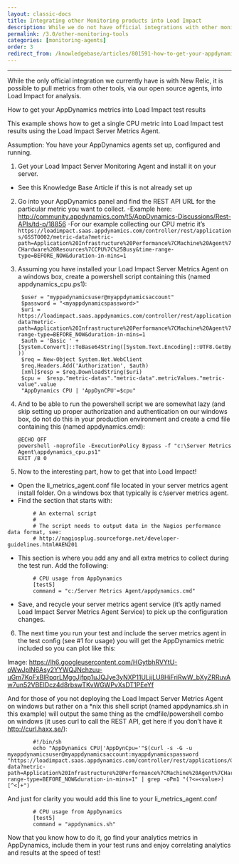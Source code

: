 ```yaml
---
layout: classic-docs
title: Integrating other Monitoring products into Load Impact
description: While we do not have official integrations with other monitoring tools, it is possible, with some effort, to pull them into Load Impact for analysis. We provide this example, using AppDynamics
permalink: /3.0/other-monitoring-tools
categories: [monitoring-agents]
order: 3
redirect_from: /knowledgebase/articles/801591-how-to-get-your-appdynamics-metrics-into-load-impa
---
```


***

While the only official integration we currently have is with New Relic, it is possible to pull metrics from other tools, via our open source agents, into Load Impact for analysis.

How to get your AppDynamics metrics into Load Impact test results



This example shows how to get a single CPU metric into Load Impact test results using the Load Impact Server Metrics Agent.



Assumption: You have your AppDynamics agents set up, configured and running.



1. Get your Load Impact Server Monitoring Agent and install it on your server.
  - See this Knowledge Base Article if this is not already set up



2. Go into your AppDynamics panel and find the REST API URL for the particular metric you want to collect.
  -Example here: http://community.appdynamics.com/t5/AppDynamics-Discussions/Rest-APIs/td-p/18856
  -For our example collecting our CPU metric it’s `https://loadimpact.saas.appdynamics.com/controller/rest/applications/GSSTO002/metric-data?metric-path=Application%20Infrastructure%20Performance%7CMachine%20Agent%7CHardware%20Resources%7CCPU%7C%25Busy&time-range-type=BEFORE_NOW&duration-in-mins=1`


3. Assuming you have installed your Load Impact Server Metrics Agent on a windows box, create a powershell script containing this (named appdynamics_cpu.ps1):


        $user = "myppadynamicsuser@myappdynamicsaccount"
        $password = "<myappdynamicspassword>"
        $uri = https://loadimpact.saas.appdynamics.com/controller/rest/applications/GSSTO002/metric-data?metric-path=Application%20Infrastructure%20Performance%7CMachine%20Agent%7CHardware%20Resources%7CCPU%7C%25Busy&time-range-type=BEFORE_NOW&duration-in-mins=1
        $auth = 'Basic ' + [System.Convert]::ToBase64String([System.Text.Encoding]::UTF8.GetBytes($user+":"+$password ))
        $req = New-Object System.Net.WebClient
        $req.Headers.Add('Authorization', $auth)
        [xml]$resp = $req.DownloadString($uri)
        $cpu =  $resp."metric-datas"."metric-data".metricValues."metric-value".value
        "AppDynamics CPU | 'AppDynCPU'=$cpu"


4. 	And to be able to run the powershell script we are somewhat lazy (and skip setting up proper authorization and authentication on our windows box, do not do this in your production environment and create a cmd file containing this (named appdynamics.cmd):

        @ECHO OFF
        powershell -noprofile -ExecutionPolicy Bypass -f "c:\Server Metrics Agent\appdynamics_cpu.ps1"
        EXIT /B 0

5. Now to the interesting part, how to get that into Load Impact!
  - Open the li_metrics_agent.conf file located in your server metrics agent install folder. On a windows box that typically is c:\server metrics agent\.
  - Find the section that starts with:
```
        # An external script
        #
        # The script needs to output data in the Nagios performance data format, see:
        # http://nagiosplug.sourceforge.net/developer-guidelines.html#AEN201
```
  - This section is where you add any and all extra metrics to collect during the test run. Add the following:
```
        # CPU usage from AppDynamics
        [test5]
        command = "c:/Server Metrics Agent/appdynamics.cmd"
```
  - Save, and recycle your server metrics agent service (it’s aptly named Load Impact Server Metrics Agent Service) to pick up the configuration changes.



6. The next time you run your test and include the server metrics agent in the test config (see #1 for usage) you will get the AppDynamics metric included so you can plot like this:



 Image: https://lh6.googleusercontent.com/HGytbhRVYtU-oWwJplN6Asy2YYWQJNchzuu-uGm7KoFxBlRpqrLMggJjfpp1uJQJye3yNXP11ULjjLU8HiFriRwW_bXyZRRuvAw7un52VBEIDcz4d8rbswTKvWGWPvXsDT1PEeYf



And for those of you not deploying the Load Impact Server Metrics Agent on windows but rather on a *nix this shell script (named appdynamics.sh in this example) will output the same thing as the cmdfile/powershell combo on windows (it uses curl to call the REST API, get here if you don’t have it http://curl.haxx.se/):



```
        #!/bin/sh
        echo "AppDynamics CPU|'AppDynCpu='"$(curl -s -G -u myappdynamicsuser@myappdynamicsaccount:myappdynamicspassword "https://loadimpact.saas.appdynamics.com/controller/rest/applications/GSSTO002/metric-data?metric-path=Application%20Infrastructure%20Performance%7CMachine%20Agent%7CHardware%20Resources%7CCPU%7C%25Busy&time-range-type=BEFORE_NOW&duration-in-mins=1" | grep -oPm1 "(?<=<value>)[^<]+")
```


And just for clarity you would add this line to your li_metrics_agent.conf


```
        # CPU usage from AppDynamics
        [test5]
        command = "appdynamics.sh"

```

Now that you know how to do it, go find your analytics metrics in AppDynamics, include them in your test runs and enjoy correlating analytics and results at the speed of test!
